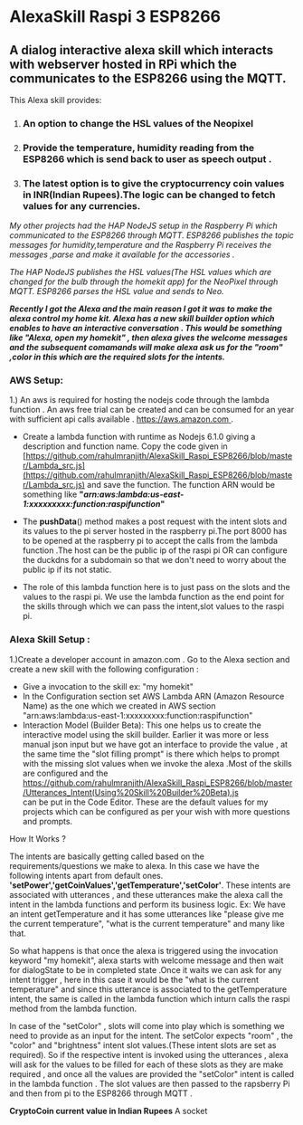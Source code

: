 # AlexaSkill Raspi 3 ESP8266

## A dialog interactive alexa skill which interacts with webserver hosted in RPi which the communicates to the ESP8266 using the MQTT.

This Alexa skill provides:

1. ### An option to change the HSL values of the Neopixel 
1. ### Provide the temperature, humidity reading from the ESP8266 which is send back to user as speech output .
1. ### The latest option is to give the cryptocurrency coin values in INR(Indian Rupees).The logic can be changed to fetch values for any currencies.


_My other projects had the HAP NodeJS setup in the Raspberry Pi which communicated to the ESP8266 through MQTT. 
ESP8266 publishes the topic messages for humidity,temperature and the Raspberry Pi receives the messages ,parse and make it available for the accessories ._

_The HAP NodeJS publishes the HSL values(The HSL values which are changed for the bulb through the homekit app) for the NeoPixel through MQTT. ESP8266 parses the HSL value and sends to Neo._

**_Recently I got the Alexa and the main reason I got it was to make the alexa control my home kit._
_Alexa has a new skill builder option which enables to have an interactive conversation . This would be something like "Alexa, open my homekit" , then alexa gives the welcome messages and the subsequent comamands will make alexa ask us for the "room" ,color  in this which are the required slots for the intents._**

### AWS Setup:

1.) An aws is required for hosting the nodejs code through the lambda function . An aws free trial can be created and can be consumed for an year with sufficient api calls available . 
[https://aws.amazon.com ](https://aws.amazon.com ). 
- Create a lambda function with runtime as Nodejs 6.1.0 giving a description and function name. Copy the code given in [https://github.com/rahulmranjith/AlexaSkill_Raspi_ESP8266/blob/master/Lambda_src.js](https://github.com/rahulmranjith/AlexaSkill_Raspi_ESP8266/blob/master/Lambda_src.js) and save the function. The function ARN would be something like **"_arn:aws:lambda:us-east-1:xxxxxxxxx:function:raspifunction_"**  
- The **pushData**() method makes a post request with the intent slots and its values to the pi server hosted in the raspberry pi.The port 8000 has to be opened at the raspberry pi to accept the calls from the lambda function .The host can be the public ip of the raspi pi OR can configure the duckdns for a subdomain so that we don't need to worry about the public ip if its not static.

- The role of this lambda function here is to just pass on the slots and the values to the raspi pi. We use the lambda function as the end point for the skills through which we can pass the intent,slot values to the raspi pi.

### Alexa Skill Setup :

1.)Create a developer account in amazon.com . Go to the Alexa section and create a new skill with the following configuration :
- Give a invocation to the skill ex: "my homekit"
- In the Configuration section set AWS Lambda ARN (Amazon Resource Name) as the one which we created in AWS section 
"arn:aws:lambda:us-east-1:xxxxxxxxx:function:raspifunction"
- Interaction Model (Builder Beta): This one helps us to create the interactive model using the skill builder. Earlier it was more or less manual json input but we have got an interface to provide the value , at the same time the "slot filling prompt" is there which helps to prompt with the missing slot values when we invoke the alexa .Most of the skills are configured and the https://github.com/rahulmranjith/AlexaSkill_Raspi_ESP8266/blob/master/Utterances_Intent(Using%20Skill%20Builder%20Beta).js   
can be put in the Code Editor. These are the default values for my projects which can be configured as per your wish with more questions and prompts.

How It Works ?

The intents are basically getting called based on the requirements/questions we make to alexa. In this case we have the following intents apart from default ones. 
**'setPower','getCoinValues','getTemperature','setColor'**. These intents are associated with utterances , and these utterances make the alexa call the intent in the lambda functions and perform its business logic. 
Ex: We have an intent getTemperature and it has some utterances like "please give me the current temperature", "what is the current temperature" and many like that.

So what happens is that once the alexa is triggered using the invocation keyword "my homekit", alexa starts with welcome message and then wait for dialogState to be in completed state .Once it waits we can ask for any intent trigger , here in this case it would be the "what is the current temperature" and since this utterance is associated to the getTemperature intent, the same is called in the lambda function which inturn calls the raspi method from the lambda function.

In case of the "setColor" , slots will come into play which is something we need to provide as an input for the intent. The setColor expects "room" , the "color" and "brightness" intent slot values.(These intent slots are set as required). So if the respective intent is invoked using the utterances , alexa will ask for the values to be filled for each of these slots as they are make required , and once all the values are provided the "setColor" intent is called in the lambda function . The slot values are then passed to the rapsberry Pi and then from pi to the ESP8266 through MQTT .

**CryptoCoin current value in Indian Rupees**
A socket 






